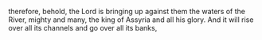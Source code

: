 therefore, behold, the Lord is bringing up against them the waters of the River, mighty and many, the king of Assyria and all his glory. And it will rise over all its channels and go over all its banks,
